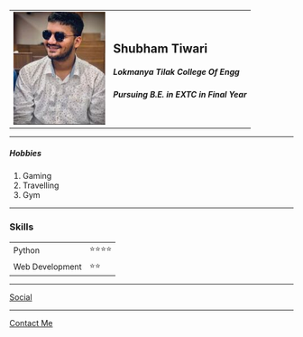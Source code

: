 
<html lang="en">
<head>
    <meta charset="UTF-8">
    <meta http-equiv="X-UA-Compatible" content="IE=edge">
    <meta name="viewport" content="width=device-width, initial-scale=1.0">
    <title>Shubham Tiwari</title>
</head>
<body>
    <table>
        <tr>
        <td><img src="shubham.jpeg"></td>
        <td><h2>Shubham Tiwari</h2>
            <h5><p>Lokmanya Tilak College Of Engg</p></h5>
            <h5><p>Pursuing B.E. in EXTC in Final Year</p></h5>
        </td>
        </tr>
    </table>
    <hr>
    <h5>Hobbies</h5>
    <ol>
        <li>Gaming</li>
        <li>Travelling</li>
        <li>Gym</li>
    </ol>
    <hr>
    <h3>Skills</h3>
    <table cellspacing="10">
        <tr>
            <td>Python</td>
            <td>⭐️⭐️⭐️⭐️</td>
        </tr>
        <tr>
            <td>Web Development</td>
            <td>⭐️⭐️</td>
        </tr>
        <tr></tr>
    </table>
    <hr>
    <a href="social.html">Social</a>
    <hr>
    <a href="contact.html">Contact Me</a>
    
    
    
</body>
</html>
